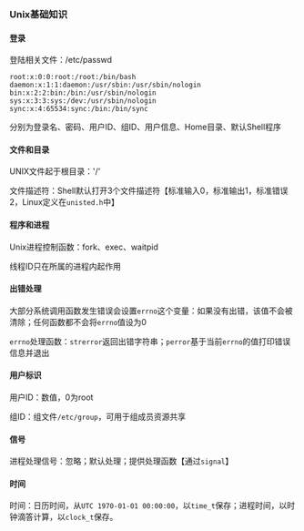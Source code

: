 ### Unix基础知识

#### 登录
登陆相关文件：/etc/passwd
```
root:x:0:0:root:/root:/bin/bash
daemon:x:1:1:daemon:/usr/sbin:/usr/sbin/nologin
bin:x:2:2:bin:/bin:/usr/sbin/nologin
sys:x:3:3:sys:/dev:/usr/sbin/nologin
sync:x:4:65534:sync:/bin:/bin/sync
```
分别为登录名、密码、用户ID、组ID、用户信息、Home目录、默认Shell程序

#### 文件和目录

UNIX文件起于根目录：'/'

文件描述符：Shell默认打开3个文件描述符【标准输入0，标准输出1，标准错误2，Linux定义在`unisted.h`中】

#### 程序和进程

Unix进程控制函数：fork、exec、waitpid

线程ID只在所属的进程内起作用

#### 出错处理

大部分系统调用函数发生错误会设置`errno`这个变量：如果没有出错，该值不会被清除；任何函数都不会将`errno`值设为0

`errno`处理函数：`strerror`返回出错字符串；`perror`基于当前`errno`的值打印错误信息并退出

#### 用户标识

用户ID：数值，0为root

组ID：组文件`/etc/group`，可用于组成员资源共享

#### 信号

进程处理信号：忽略；默认处理；提供处理函数【通过`signal`】

#### 时间

时间：日历时间，从`UTC 1970-01-01 00:00:00`，以`time_t`保存；进程时间，以时钟滴答计算，以`clock_t`保存。



